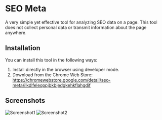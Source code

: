 # SEO Meta

A very simple yet effective tool for analyzing SEO data on a page. This tool does not collect personal data or transmit information about the page anywhere.

## Installation

You can install this tool in the following ways:
1. Install directly in the browser using developer mode.
2. Download from the Chrome Web Store: https://chromewebstore.google.com/detail/seo-meta/ilkdlfeleoppjbkbjedgkehkflahgdif

## Screenshots

![Screenshot1](https://github.com/volkish/SeoMetaExtension/assets/2052059/ee2b6117-c0bd-47d3-b54a-bb1dc5922075)
![Screenshot2](https://github.com/volkish/SeoMetaExtension/assets/2052059/6a250125-8a34-456f-ae3c-e918a613c747)
